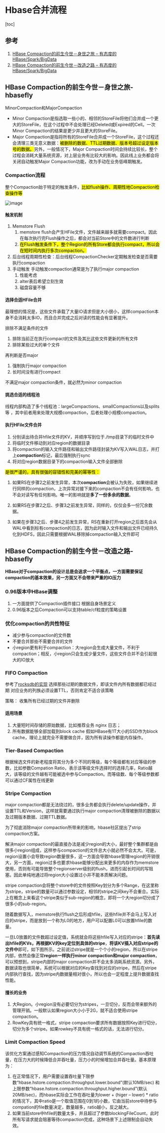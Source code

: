 # Hbase合并流程

[toc]

## 参考

1. [HBase Compaction的前生今世－身世之旅 – 有态度的HBase/Spark/BigData](http://hbasefly.com/2016/07/13/hbase-compaction-1/)
2. [HBase Compaction的前生今世－改造之路 – 有态度的HBase/Spark/BigData](http://hbasefly.com/2016/07/25/hbase-compaction-2/?bilohw=1yhui2)



## HBase Compaction的前生今世－身世之旅-hbasefly

MinorCompaction和MajorCompaction

- Minor Compaction是指选取一些小的、相邻的StoreFile将他们合并成一个更大的StoreFile，在这个过程中不会处理已经Deleted或Expired的Cell。一次Minor Compaction的结果是更少并且更大的StoreFile。
- Major Compaction是指将所有的StoreFile合并成一个StoreFile，这个过程还会清理三类无意义数据：<mark>被删除的数据、TTL过期数据、版本号超过设定版本号的数据。</mark>另外，一般情况下，Major Compaction时间会持续比较长，整个过程会消耗大量系统资源，对上层业务有比较大的影响。因此线上业务都会将关闭自动触发Major Compaction功能，改为手动在业务低峰期触发。



### Compaction流程 

整个Compaction始于特定的触发条件，<mark>比如flush操作、周期性地Compaction检查操作等</mark>

![image](https://static.lovedata.net/21-06-25-921db3b2ce49093cb0e3436d272d8014.png-wm)



#### 触发机制

1. Memstore Flush
   1. memstore flush会产生HFile文件，文件越来越多就需要compact。因此在每次执行完Flush操作之后，都会对当前Store中的文件数进行判断
   2. <mark>在Flush触发条件下，整个Region的所有Store都会执行compact，所以会在短时间内执行多次compaction。</mark>
2. 后台线程周期性检查：后台线程CompactionChecker定期触发检查是否需要执行compaction
3. 手动触发 手动触发compaction通常是为了执行major compaction
   1. 性能考虑
   2. alter表后希望立刻生效
   3. 磁盘容量不够



#### 选择合适HFile合并

最理想的情况是，这些文件承载了大量IO请求但是大小很小，这样compaction本身不会消耗太多IO，而且合并完成之后对读的性能会有显著提升。

排除不满足条件的文件

1. 排除当前正在执行compact的文件及其比这些文件更新的所有文件
2. 排除某些过大的单个文件

再判断是否major

1. 强制执行major compaction
2. 长时间没有进行compact

不满足major compaction条件，就必然为minor compaction



#### **挑选合适的线程池** 

线程内部构造了多个线程池：largeCompactions、smallCompactions以及splits等  ，其中前者用来处理大规模compaction，后者处理小规模compaction。

#### **执行HFile文件合并** 

1. 分别读出待合并hfile文件的KV，并顺序写到位于./tmp目录下的临时文件中
2. 将临时文件移动到对应region的数据目录
3. 将compaction的输入文件路径和输出文件路径封装为KV写入WAL日志，并打上**compaction**标记，最后强制执行sync
4. 将对应region数据目录下的compaction输入文件全部删除

<mark>是很严谨的，具有很强的容错性和完美的幂等性：</mark>

1. 如果RS在步骤2之前发生异常，本次**compaction**会被认为失败，如果继续进行同样的compaction，上次异常对接下来的compaction不会有任何影响，也不会对读写有任何影响。唯一的影响就是**多了一份多余的数据**。

2. 如果RS在步骤2之后、步骤3之前发生异常，同样的，仅仅会多一份冗余数据。

3. 如果在步骤3之后、步骤4之前发生异常，RS在重新打开region之后首先会从WAL中看到标有compaction的日志，因为此时输入文件和输出文件已经持久化到HDFS，因此只需要根据WAL移除掉compaction输入文件即可





## HBase Compaction的前生今世－改造之路-hbasefly

**HBase对于compaction的设计总是会追求一个平衡点，一方面需要保证compaction的基本效果，另一方面又不会带来严重的IO压力**

### 0.96版本中HBase调整

1. 一方面提供了Compaction插件接口 根据自身场景定义
2. 0.96版本之后Compaction可以支持table/cf粒度的策略设置

### 优化compaction的共性特征

- 减少参与compaction的文件数
- 不要合并那些不需要合并的文件
- 小region更有利于compaction：大region会生成大量文件，不利于compaction；相反，小region只会生成少量文件，这些文件合并不会引起很大的IO放大

### FIFO Compaction

参考了[rocksdb的实现](https://github.com/facebook/rocksdb/wiki/FIFO-compaction-style) 选择那些过期的数据文件，即该文件内所有数据都已经过期 对应业务的列族必须设置TTL，否则肯定不适合该策略

策略： 收集所有已经过期的文件并删除 

#### 适用场景

1. 大量短时间存储的原始数据，比如推荐业务 nginx 日志；
2.  所有数据能够全部加载到block cache 假如HBase有1T大小的SSD作为block cache，理论上就完全不需要做合并，因为所有读操作都是内存操作。



### Tier-Based Compaction

根据候选文件的新老程度将其分为多个不同的等级，每个等级都有对应等级的参数，比如参数Compation Ratio，表示该等级文件选择时的选择几率，Ratio越大，该等级的文件越有可能被选中参与Compaction。而等级数、每个等级参数都可以通过CF属性在线更新

### Stripe Compaction

major compaction都是无法绕过的，很多业务都会执行delete/update操作，并设置TTL和Version，这样就需要通过执行major compaction清理被删除的数据以及过期版本数据、过期TTL数据。

为了彻底消除major compaction所带来的影响，hbase社区提出了strip compaction方案。

解决major compaction的最直接办法是减少region的大小，最好整个集群都是由很多小region组成，这样参与compaction的文件总大小就必然不会太大。可是，region设置小会导致region数量很多，这一方面会导致hbase管理region的开销很大，另一方面，region过多也要求hbase能够分配出来更多的内存作为memstore使用，否则有可能导致整个regionserver级别的flush，进而引起长时间的写阻塞。因此单纯地通过将region大小设置过小并不能本质解决问题。

stripe compaction会将整个store中的文件按照Key划分为多个Range，在这里称为stripe，stripe的数量可以通过参数设定，相邻的stripe之间key不会重合。实际上在概念上来看这个stripe类似于sub-region的概念，即将一个大region切分成了很多小的sub-region。

随着数据写入，memstore执行flush之后形成hfile，这些hfile并不会马上写入对应的stripe，而是放到一个称为L0的地方，用户可以配置L0可以放置hfile的数量。

一旦L0放置的文件数超过设定值，系统就会将这些hfile写入对应的stripe：**首先读出hfile的KVs，再根据KV的key定位到具体的stripe**，**将该KV插入对应stripe的文件中**即可，如下图所示。之前说过stripe就是一个个小的region，所以在stripe内部，依然会像正常**region一样执行minor compaction和major compaction**，可以预想到，stripe内部的major compaction并不会太多消耗系统资源。另外，数据读取也很简单，系统可以根据对应的Key查找到对应的stripe，然后在stripe内部执行查找，因为stripe内数据量相对很小，所以也会一定程度上提升数据查找性能。



#### 擅长的业务

1. 大Region。小region没有必要切分为stripes，一旦切分，反而会带来额外的管理开销。一般默认如果region大小小于2G，就不适合使用stripe compaction。
2. RowKey具有统一格式，stripe compaction要求所有数据按照Key进行切分，切分为多个stripe。如果rowkey不具有统一格式的话，无法进行切分。

### **Limit Compaction Speed** 

该优化方案通过感知Compaction的压力情况自动调节系统的Compaction吞吐量，在压力大的时候降低合并吞吐量，压力小的时候增加合并吞吐量。基本原理为：
1. 在正常情况下，用户需要设置吞吐量下限参数“hbase.hstore.compaction.throughput.lower.bound”(默认10MB/sec) 和上限参数“hbase.hstore.compaction.throughput.higher.bound”(默认20MB/sec)，而hbase实际会工作在吞吐量为lower + (higer – lower) * ratio的情况下，其中ratio是一个取值范围在0到1的小数，它由当前store中待参与compation的file数量决定，数量越多，ratio越小，反之越大。
2. 如果当前store中hfile的数量太多，并且超过了参数blockingFileCount，此时所有写请求就会阻塞等待compaction完成，这种场景下上述限制会自动失效。










































